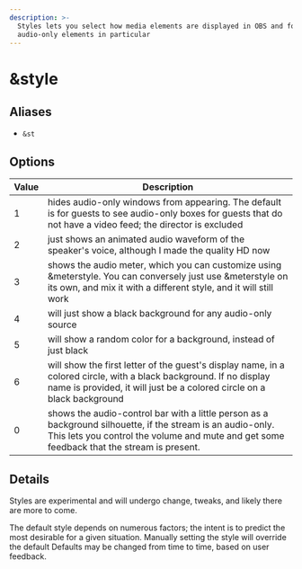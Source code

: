 ```yaml
---
description: >-
  Styles lets you select how media elements are displayed in OBS and for guests;
  audio-only elements in particular
---
```


# \&style

## Aliases

* `&st`

## Options

| Value | Description                                                                                                                                                                                              |
| ----- | -------------------------------------------------------------------------------------------------------------------------------------------------------------------------------------------------------- |
| 1     | hides audio-only windows from appearing. The default is for guests to see audio-only boxes for guests that do not have a video feed; the director is excluded                                            |
| 2     | just shows an animated audio waveform of the speaker's voice, although I made the quality HD now                                                                                                         |
| 3     | shows the audio meter, which you can customize using \&meterstyle. You can conversely just use \&meterstyle on its own, and mix it with a different style, and it will still work                        |
| 4     | will just show a black background for any audio-only source                                                                                                                                              |
| 5     | will show a random color for a background, instead of just black                                                                                                                                         |
| 6     | will show the first letter of the guest's display name, in a colored circle, with a black background. If no display name is provided, it will just be a colored circle on a black background             |
| 0     | shows the audio-control bar with a little person as a background silhouette, if the stream is an audio-only. This lets you control the volume and mute and get some feedback that the stream is present. |

## Details

Styles are experimental and will undergo change, tweaks, and likely there are more to come.

The default style depends on numerous factors; the intent is to predict the most desirable for a given situation. Manually setting the style will override the default Defaults may be changed from time to time, based on user feedback.
